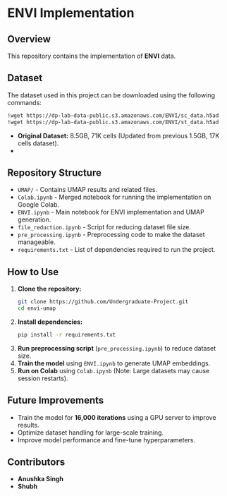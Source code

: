 # **ENVI Implementation**

## **Overview**  
This repository contains the implementation of **ENVI** data. 

## **Dataset**  
The dataset used in this project can be downloaded using the following commands:  
```bash
!wget https://dp-lab-data-public.s3.amazonaws.com/ENVI/sc_data.h5ad
!wget https://dp-lab-data-public.s3.amazonaws.com/ENVI/st_data.h5ad
```
- **Original Dataset:** 8.5GB, 71K cells (Updated from previous 1.5GB, 17K cells dataset).
- 
## **Repository Structure**  

- `UMAP/` - Contains UMAP results and related files.  
- `Colab.ipynb` - Merged notebook for running the implementation on Google Colab.  
- `ENVI.ipynb` - Main notebook for ENVI implementation and UMAP generation.  
- `file_reduction.ipynb` - Script for reducing dataset file size.  
- `pre_processing.ipynb` - Preprocessing code to make the dataset manageable.  
- `requirements.txt` - List of dependencies required to run the project.  

## **How to Use**  

1. **Clone the repository:**  
   ```bash
   git clone https://github.com/Undergraduate-Project.git
   cd envi-umap
   ```  
2. **Install dependencies:**  
   ```bash
   pip install -r requirements.txt
   ```  
3. **Run preprocessing script** (`pre_processing.ipynb`) to reduce dataset size.  
4. **Train the model** using `ENVI.ipynb` to generate UMAP embeddings.  
5. **Run on Colab** using `Colab.ipynb` (Note: Large datasets may cause session restarts).  

## **Future Improvements**  
- Train the model for **16,000 iterations** using a GPU server to improve results.  
- Optimize dataset handling for large-scale training.  
- Improve model performance and fine-tune hyperparameters.  

## **Contributors**  
- **Anushka Singh**  
- **Shubh**  

